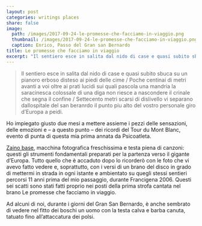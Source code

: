 ```yaml
---
layout: post
categories: writings places
share: false
image:
  path: /images/2017-09-24-le-promesse-che-facciamo-in-viaggio.png
  thumbnail: /images/2017-09-24-le-promesse-che-facciamo-in-viaggio.png
  caption: Enrico, Passo del Gran san Bernardo
title: Le promesse che facciamo in viaggio
excerpt: "Il sentiero esce in salita dal nido di case e quasi subito sbuca su un pianoro erboso disteso ai piedi delle cime..."
---
```


> Il sentiero esce in salita dal nido di case
e quasi subito sbuca su un pianoro erboso
disteso ai piedi delle cime /
Poche centinai di metri avanti a voi
oltre ai prati lucidi sui quali pascola una mandria
la saracinesca colossale di una diga non riesce a nascondere il crinale che segna il confine /
Settecento metri scarsi di dislivello vi separano dallospitale del san beranrdo
il punto piu alto del vostro personale giro d’Europa a peidi.

Ho impiegato giusto due mesi a mettere assieme i pezzi delle sensazioni, delle emozioni e – a questo punto – dei ricordi del Tour du Mont Blanc, evento di punta di questa mia prima annata da Psicoatleta.

[Zaino base](https://www.instagram.com/p/BWSuHxeh5Q8/), macchina fotografica freschissima e testa piena di canzoni: questi gli strumenti fondamentali preparati per la partenza verso il gigante d’Europa. Tutto quello che è accaduto dopo lo ricorderò con le foto che vi avevo fatto vedere e, soprattutto, con i versi di un brano del disco in grado di mettermi in strada in ogni istante e ambientato su quegli stessi sentieri percorsi 11 anni prima del mio passaggio, durante Francigena 2006. Questi sei scatti sono stati fatti proprio nei posti della prima strofa cantata nel brano Le promesse che facciamo in viaggio.

Ad alcuni di noi, durante i giorni del Gran San Bernardo, è anche sembrato di vedere nel fitto dei boschi un uomo con la testa calva e barba canuta, tatuato fino all’attaccatura dei polsi.

